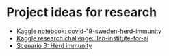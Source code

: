 # Project ideas for research 
- [Kaggle notebook: covid-19-sweden-herd-immunity](https://www.kaggle.com/mpwolke/covid-19-sweden-herd-immunity#The-U.K.-backed-off-on-herd-immunity.-To-beat-COVID-19,-we%E2%80%99ll-ultimately-need-it.)
- [Kaggle research challenge: llen-institute-for-ai](https://www.kaggle.com/allen-institute-for-ai/CORD-19-research-challenge/tasks?taskId=561)
- [Scenario 3: Herd immunity](https://github.com/AshtonIzmev/covid-19-pandemic-simulation)
